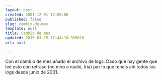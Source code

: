 ```yaml
---
layout: post
created: 2001-12-01 17:00:00
published: false
slug: cambio-de-mes
template: null
title: Cambio de mes
updated: 2010-03-25 17:44:18.939016
url: null

---
```


Con el cambio de mes añado el archivo de logs. Dado que hay gente que lee esto con retraso (no miro a nadie, Iria) por lo que teneis ahí todos los logs desde junio de 2001.



